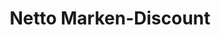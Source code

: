 ---
title: "Netto Marken-Discount"
url: /schramberg/netto-marken-discount-berneckstrasse/
shop: Supermarkt
---